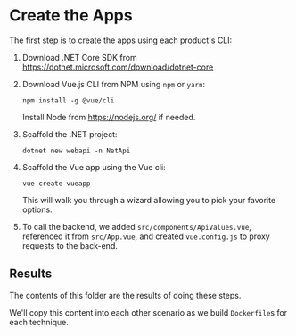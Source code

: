 Create the Apps
===============

The first step is to create the apps using each product's CLI:

1. Download .NET Core SDK from https://dotnet.microsoft.com/download/dotnet-core

2. Download Vue.js CLI from NPM using `npm` or `yarn`:

   `npm install -g @vue/cli`

   Install Node from https://nodejs.org/ if needed.

3. Scaffold the .NET project:

   `dotnet new webapi -n NetApi`

4. Scaffold the Vue app using the Vue cli:

   `vue create vueapp`

   This will walk you through a wizard allowing you to pick your favorite options.

5. To call the backend, we added `src/components/ApiValues.vue`, referenced it from `src/App.vue`, and created `vue.config.js` to proxy requests to the back-end.


Results
-------

The contents of this folder are the results of doing these steps.

We'll copy this content into each other scenario as we build `Dockerfile`s for each technique.
